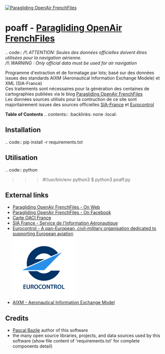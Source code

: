 [![Paragliding OpenAir FrenchFiles](http://pascal.bazile.free.fr/paraglidingFolder/divers/GPS/OpenAir-Format/img/Paragliding-OpenAir-FrenchFiles_SiaEurocontrol.jpg)](http://pascal.bazile.free.fr/paraglidingFolder/divers/GPS/OpenAir-Format/)

# poaff - [Paragliding OpenAir FrenchFiles](http://pascal.bazile.free.fr/paraglidingFolder/divers/GPS/OpenAir-Format/)
.. code::
*/!\ ATTENTION: Seules des données officielles doivent êtres utilisées pour la navigation aérienne.*  
*/!\ WARNING  : Only official data must be used for air navigation*  

Programme d'extraction et de formatage par lots; basé sur des données issues des standards AIXM (Aeronautical Information Exchange Modele) et XML (SIA-France)  
Ces traitements sont nécessaires pour la génération des centaines de cartographies publiées via le blog [Paragliding OpenAir FrenchFiles](http://pascal.bazile.free.fr/paraglidingFolder/divers/GPS/OpenAir-Format/)  
Les données sources utilisés pour la contruction de ce site sont majoritairement issues des sources officielles [SIA-France](https://www.sia.aviation-civile.gouv.fr/) et [Eurocontrol](https://www.eurocontrol.int/) 

**Table of Contents**
.. contents::
   :backlinks: none
   :local:


## Installation
.. code::
pip install -r requirements.txt


## Utilisation
.. code:: python
  >>> #!/usr/bin/env python3
  >>> $ python3 poaff.py


## External links
- [Paragliding OpenAir FrenchFiles - On Web](http://pascal.bazile.free.fr/paraglidingFolder/divers/GPS/OpenAir-Format/)  
- [Paragliding OpenAir FrenchFiles - On Facebook](https://www.facebook.com/Paragliding-OpenAir-FrenchFiles-102040114894513/)
- [Carte OACI France](https://www.geoportail.gouv.fr/donnees/carte-oaci-vfr)
- [SIA France - Service de l'Information Aéronautique](https://www.sia.aviation-civile.gouv.fr/)
- [Eurocontrol - A pan-European, civil-military organisation dedicated to supporting European aviation](https://www.eurocontrol.int/)  
    [![eurocontrol-website](eurocontrol.svg)](https://www.eurocontrol.int/)  
- [AIXM - Aeronautical Information Exchange Model](http://www.aixm.aero/)


## Credits
- [Pascal Bazile](https://github.com/BPascal-91/) author of this software
- the many open source libraries, projects, and data sources used by this software (show file content of 'requirements.txt' for complete components detail)  

